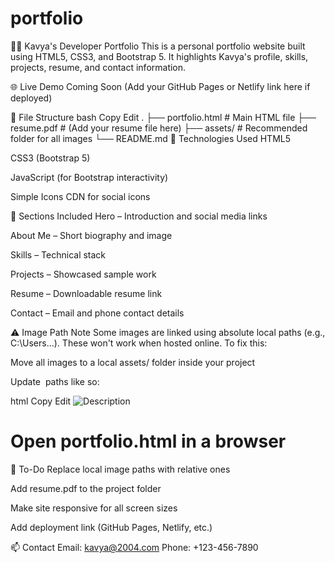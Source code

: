 # portfolio
👩‍💻 Kavya's Developer Portfolio
This is a personal portfolio website built using HTML5, CSS3, and Bootstrap 5. It highlights Kavya's profile, skills, projects, resume, and contact information.

🌐 Live Demo
Coming Soon (Add your GitHub Pages or Netlify link here if deployed)

📁 File Structure
bash
Copy
Edit
.
├── portfolio.html         # Main HTML file
├── resume.pdf             # (Add your resume file here)
├── assets/                # Recommended folder for all images
└── README.md
🔧 Technologies Used
HTML5

CSS3 (Bootstrap 5)

JavaScript (for Bootstrap interactivity)

Simple Icons CDN for social icons

💼 Sections Included
Hero – Introduction and social media links

About Me – Short biography and image

Skills – Technical stack

Projects – Showcased sample work

Resume – Downloadable resume link

Contact – Email and phone contact details

⚠️ Image Path Note
Some images are linked using absolute local paths (e.g., C:\Users\...). These won't work when hosted online. To fix this:

Move all images to a local assets/ folder inside your project

Update <img src=""> paths like so:

html
Copy
Edit
<img src="assets/your-image.jpg" alt="Description">

# Open portfolio.html in a browser
📌 To-Do
 Replace local image paths with relative ones

 Add resume.pdf to the project folder

 Make site responsive for all screen sizes

 Add deployment link (GitHub Pages, Netlify, etc.)

📫 Contact
Email: kavya@2004.com
Phone: +123-456-7890
